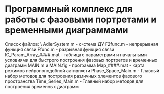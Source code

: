 # Программный комплекс для работы с фазовыми портретами и временными диаграммами

Список файлов:  \\
  AdlerSystem.m - система ДУ
  F2func.m - непрерывная функция связи
  Ffunc.m - разрывная функция связи
  IC_Param_Array_####.mat - таблица с параметрами и начальными условиями для быстрого построения фазовых портретов и временных диаграмм
  MAIN.m и MAIN.fig - программа
  Map_####.mat - карта режимов нейроноподобной активности
  Phase_Space_Main.m - Главный набор методов для построения различных элементов фазового пространства
  Time_Series_Main.m - Главный набор методов для построения временных диаграмм
